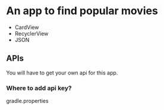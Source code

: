 # An app to find popular movies
- CardView
- RecyclerView
- JSON

## APIs
You will have to get your own api for this app.

### Where to add api key?
gradle.properties